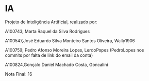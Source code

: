 # IA

Projeto de Inteligência Artificial, realizado por:

A100743, Marta Raquel da Silva Rodrigues

A100547,José Eduardo Silva Monteiro Santos Oliveira, Wally1906

A100759, Pedro Afonso Moreira Lopes, LerdoPopes (PedroLopes nos commits por falta de link do email da conta)

A100824,Gonçalo Daniel Machado Costa, Goncalini

Nota Final: 16


